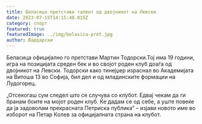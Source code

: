 ```yaml
---
title: Беласица претстави талент од двојникот на Левски
date: 2023-07-15T14:15:48.015Z
category: спорт
featured: true
featuredImage: ../img/belasica-pret.jpg
author: Вардарски
---
```

Беласица официјално го претстави Мартин Тодорски.Тој има 19 години, игра на позицијата среден бек и во својот роден клуб доаѓа од двојникот на Левски. Тодорски како тинејџер израснал во Академијата на Витоша 13 во Софија, бил дел и од младинските формации на Лудогорец.

„Отсекогаш сум следел што се случува со клубот. Едвај чекам да ги бранам боите на мојот роден клуб. Ќе дадам се од себе, а уште повеќе да ја задоволам прекрасната Петриска публика“ – изјави новото име во изборот на Петар Колев за официјалната страна на клубот.